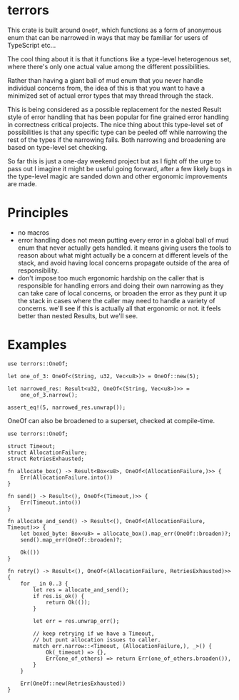 # terrors

This crate is built around `OneOf`, which functions as
a form of anonymous enum that can be narrowed in ways
that may be familiar for users of TypeScript etc...

The cool thing about it is that it functions like a
type-level heterogenous set, where there's only one
actual value among the different possibilities.

Rather than having a giant ball of mud enum that
you never handle individual concerns from, the idea
of this is that you want to have a minimized set of
actual error types that may thread through the stack.

This is being considered as a possible replacement
for the nested Result style of error handling that
has been popular for fine grained error handling in
correctness critical projects. The nice thing about
this type-level set of possibilities is that any
specific type can be peeled off while narrowing
the rest of the types if the narrowing fails.
Both narrowing and broadening are based on type-level set checking.

So far this is just a one-day weekend project but
as I fight off the urge to pass out I imagine it
might be useful going forward, after a few likely
bugs in the type-level magic are sanded down and
other ergonomic improvements are made.

# Principles
* no macros
* error handling does not mean putting every error in a global ball of mud enum
  that never actually gets handled. it means giving users the tools to reason
  about what might actually be a concern at different levels of the stack,
  and avoid having local concerns propagate outside of the area of responsibility.
* don't impose too much ergonomic hardship on the caller that is responsible
  for handling errors and doing their own narrowing as they can take care of
  local concerns, or broaden the error as they punt it up the stack in
  cases where the caller may need to handle a variety of concerns. we'll
  see if this is actually all that ergonomic or not. it feels better than
  nested Results, but we'll see.

# Examples

```
use terrors::OneOf;

let one_of_3: OneOf<(String, u32, Vec<u8>)> = OneOf::new(5);

let narrowed_res: Result<u32, OneOf<(String, Vec<u8>)>> =
    one_of_3.narrow();

assert_eq!(5, narrowed_res.unwrap());
```

OneOf can also be broadened to a superset, checked at compile-time.

```
use terrors::OneOf;

struct Timeout;
struct AllocationFailure;
struct RetriesExhausted;

fn allocate_box() -> Result<Box<u8>, OneOf<(AllocationFailure,)>> {
    Err(AllocationFailure.into())
}

fn send() -> Result<(), OneOf<(Timeout,)>> {
    Err(Timeout.into())
}

fn allocate_and_send() -> Result<(), OneOf<(AllocationFailure, Timeout)>> {
    let boxed_byte: Box<u8> = allocate_box().map_err(OneOf::broaden)?;
    send().map_err(OneOf::broaden)?;

    Ok(())
}

fn retry() -> Result<(), OneOf<(AllocationFailure, RetriesExhausted)>> {
    for _ in 0..3 {
        let res = allocate_and_send();
        if res.is_ok() {
            return Ok(());
        }

        let err = res.unwrap_err();

        // keep retrying if we have a Timeout,
        // but punt allocation issues to caller.
        match err.narrow::<Timeout, (AllocationFailure,), _>() {
            Ok(_timeout) => {},
            Err(one_of_others) => return Err(one_of_others.broaden()),
        }
    }

    Err(OneOf::new(RetriesExhausted))
}
```
